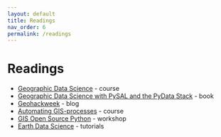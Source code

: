 ```yaml
---
layout: default
title: Readings 
nav_order: 6
permalink: /readings
---
```

# Readings
- [Geographic Data Science](https://darribas.org/gds_course/content/home.html) - course
- [Geographic Data Science with PySAL and the PyData Stack](https://geographicdata.science/book/intro.html) - book
- [Geohackweek](https://geohackweek.github.io) - blog
- [Automating GIS-processes](https://automating-gis-processes.github.io/site/) - course
- [GIS Open Source Python](https://www.earthdatascience.org/workshops/gis-open-source-python/) - workshop
- [Earth Data Science](https://www.earthdatascience.org/) - tutorials


